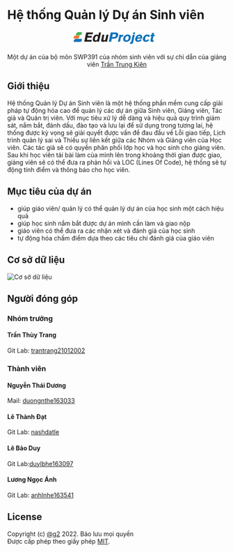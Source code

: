 # Hệ thống Quản lý Dự án Sinh viên
 
<p align="center">
  <img alt="Hệ thống Quản lý Dự án Sinh viên" width="200" src="web/assets/img/logo_project.jpg">
</p>
<p align="center">Một dự án của bộ môn SWP391 của nhóm sinh viên với sự chỉ dẫn của giảng viên <a href="https://gitlab.com/kienfu">Trần Trung Kiên</a></p>

## Giới thiệu

Hệ thống Quản lý Dự án Sinh viên là một hệ thống phần mềm cung cấp giải pháp tự động hóa cao để quản lý các dự án giữa Sinh viên, Giảng viên, Tác giả và Quản trị viên. Với mục tiêu xử lý dễ dàng và hiệu quả quy trình giám sát, nắm bắt, đánh dấu, đào tạo và lưu lại để sử dụng trong tương lai, hệ thống được kỳ vọng sẽ giải quyết được vấn đề đau đầu về Lỗi giao tiếp, Lịch trình quản lý sai và Thiếu sự liên kết giữa các Nhóm và Giảng viên của Học viên. Các tác giả sẽ có quyền phân phối lớp học và học sinh cho giảng viên. Sau khi học viên tải bài làm của mình lên trong khoảng thời gian được giao, giảng viên sẽ có thể đưa ra phản hồi và LOC (Lines Of Code), hệ thống sẽ tự động tính điểm và thông báo cho học viên.

## Mục tiêu của dự án

 - giúp giáo viên/ quản lý có thể quản lý dự án của học sinh một cách hiệu quả
 - giúp học sinh nắm bắt được dự án mình cần làm và giao nộp
 - giáo viên có thể đưa ra các nhận xét và đánh giá của học sinh
 - tự động hóa chấm điểm dựa theo các tiêu chí đánh giá của giáo viên

## Cơ sở dữ liệu

<img src="https://drive.google.com/file/d/1NW9fEb2kmxQ4FJKE5a2kstIUgUH2ajbJ/view?usp=sharing" alt="Cơ sở dữ liệu">

## Người đóng góp


### Nhóm trưởng
#### Trần Thùy Trang  
Git Lab: <a href="https://gitlab.com/trantrang21012002">trantrang21012002</a>

### Thành viên
#### Nguyễn Thái Dương
Mail: <a href="mailto:duongnthe163033@fpt.edu.vn">duongnthe163033</a>

#### Lê Thành Đạt
Git Lab: <a href="https://gitlab.com/nashdatle">nashdatle</a>

#### Lê Bảo Duy
Git Lab:<a href="https://gitlab.com/duylbhe163097">duylbhe163097</a>

#### Lương Ngọc Ánh
Git Lab: <a href="https://gitlab.com/anhlnhe163541">anhlnhe163541</a>

## License
Copyright (c) <a href="https://gitlab.com/fu-kiennt-summer22/se1619-net-swp391/g2">@g2</a> 2022. Bảo lưu mọi quyền  
Được cấp phép theo giấy phép <a href="https://gitlab.com/fu-kiennt-summer22/se1619-net-swp391/g2/-/blob/main/LICENSE.txt">MIT</a>.